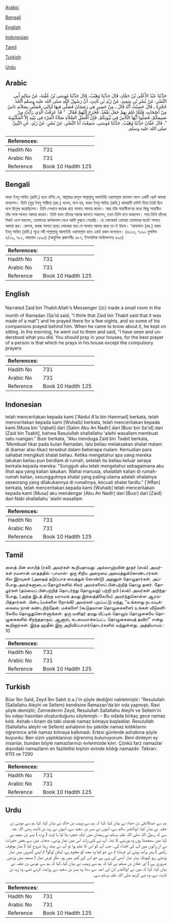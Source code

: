 [Arabic](#arabic)

[Bengali](#bengali)

[English](#english)

[Indonesian](#indonesian)

[Tamil](#tamil)

[Turkish](#turkish)

[Urdu](#urdu)

## Arabic


<div dir="rtl" lang="ar" style={{fontSize:'larger',backgroundColor:'#f8f9fa',padding:20}}>
حَدَّثَنَا عَبْدُ الأَعْلَى بْنُ حَمَّادٍ، قَالَ حَدَّثَنَا وُهَيْبٌ، قَالَ حَدَّثَنَا مُوسَى بْنُ عُقْبَةَ، عَنْ سَالِمٍ أَبِي النَّضْرِ، عَنْ بُسْرِ بْنِ سَعِيدٍ، عَنْ زَيْدِ بْنِ ثَابِتٍ، أَنَّ رَسُولَ اللَّهِ صلى الله عليه وسلم اتَّخَذَ حُجْرَةً ـ قَالَ حَسِبْتُ أَنَّهُ قَالَ ـ مِنْ حَصِيرٍ فِي رَمَضَانَ فَصَلَّى فِيهَا لَيَالِيَ، فَصَلَّى بِصَلاَتِهِ نَاسٌ مِنْ أَصْحَابِهِ، فَلَمَّا عَلِمَ بِهِمْ جَعَلَ يَقْعُدُ، فَخَرَجَ إِلَيْهِمْ فَقَالَ ‏ "‏ قَدْ عَرَفْتُ الَّذِي رَأَيْتُ مِنْ صَنِيعِكُمْ، فَصَلُّوا أَيُّهَا النَّاسُ فِي بُيُوتِكُمْ، فَإِنَّ أَفْضَلَ الصَّلاَةِ صَلاَةُ الْمَرْءِ فِي بَيْتِهِ إِلاَّ الْمَكْتُوبَةَ ‏"‏‏.‏ قَالَ عَفَّانُ حَدَّثَنَا وُهَيْبٌ، حَدَّثَنَا مُوسَى، سَمِعْتُ أَبَا النَّضْرِ، عَنْ بُسْرٍ، عَنْ زَيْدٍ، عَنِ النَّبِيِّ صلى الله عليه وسلم‏.‏
</div>
<div style={{backgroundColor:'#f8f9fa',padding:20, marginBottom: 10}}><table> <thead> <tr> <th>References:</th> <th></th> </tr> </thead> <tbody><tr><td>Hadith No</td><td>731</td></tr><tr><td>Arabic No</td><td>731</td></tr><tr><td>Reference</td><td>Book 10 Hadith 125</td></tr></tbody></table></div>

## Bengali


<div dir="ltr" lang="bn" style={{fontSize:'larger',backgroundColor:'#f8f9fa',padding:20}}>
যায়দ ইবনু সাবিত (রাযি.) হতে বর্ণিত যে, আল্লাহর রাসূল সাল্লাল্লাহু আলাইহি ওয়াসাল্লাম রমাযান মাসে একটি ছোট কামরা বানালেন। তিনি (বুস্র ইবনু সায়ীদ) (রহ.) বলেন, মনে হয়, যায়দ ইবনু সাবিত (রাযি.) কামরাটি চাটাই দিয়ে তৈরি ছিল বলে উল্লেখ করেছিলেন। তিনি সেখানে কয়েক রাত সালাত আদায় করেন। আর তাঁর সাহাবীগণের মধ্যে কিছু সাহাবীও তাঁর সঙ্গে সালাত আদায় করেন। তিনি যখন তাঁদের সম্বন্ধে জানতে পারলেন, তখন তিনি বসে থাকলেন। পরে তিনি তাঁদের নিকট এসে বললেন, তোমাদের কার্যকলাপ দেখে আমি বুঝতে পেরেছি। হে লোকেরা! তোমরা তোমাদের ঘরেই সালাত আদায় কর। কেননা, ফরজ সালাত ছাড়া লোকেরা ঘরে যে সালাত আদায় করে তা-ই উত্তম। ‘আফফান (রহ.) যায়দ ইবনু সাবিত (রাযি.) সূত্রে নবী সাল্লাল্লাহু আলাইহি ওয়াসাল্লাম হতে একই রকম বলেছেন। (৬১১৩, ৭২৯০ মুসলিম ৬/২৯, ৭৮১, আহমাদ ১৫৯৫) (আধুনিক প্রকাশনীঃ ৬৮৭, ইসলামিক ফাউন্ডেশনঃ ৬৯৫)
</div>
<div style={{backgroundColor:'#f8f9fa',padding:20, marginBottom: 10}}><table> <thead> <tr> <th>References:</th> <th></th> </tr> </thead> <tbody><tr><td>Hadith No</td><td>731</td></tr><tr><td>Arabic No</td><td>731</td></tr><tr><td>Reference</td><td>Book 10 Hadith 125</td></tr></tbody></table></div>

## English


<div dir="ltr" lang="en" style={{fontSize:'larger',backgroundColor:'#f8f9fa',padding:20}}>
Narrated Zaid bin Thabit:Allah's Messenger (ﷺ) made a small room in the month of Ramadan (Sa'id said, "I think that Zaid bin Thabit said that it was made of a mat") and he prayed there for a few nights, and so some of his companions prayed behind him. When he came to know about it, he kept on sitting. In the morning, he went out to them and said, "I have seen and understood what you did. You should pray in your houses, for the best prayer of a person is that which he prays in his house except the compulsory prayers
</div>
<div style={{backgroundColor:'#f8f9fa',padding:20, marginBottom: 10}}><table> <thead> <tr> <th>References:</th> <th></th> </tr> </thead> <tbody><tr><td>Hadith No</td><td>731</td></tr><tr><td>Arabic No</td><td>731</td></tr><tr><td>Reference</td><td>Book 10 Hadith 125</td></tr></tbody></table></div>

## Indonesian


<div dir="ltr" lang="id" style={{fontSize:'larger',backgroundColor:'#f8f9fa',padding:20}}>
telah menceritakan kepada kami ['Abdul A'la bin Hammad] berkata, telah menceritakan kepada kami [Wuhaib] berkata, telah menceritakan kepada kami [Musa bin 'Uqbah] dari [Salim Abu An Nadlr] dari [Busr bin Sa'id] dari [Zaid bin Tsabit], bahwa Rasulullah shallallahu 'alaihi wasallam membuat satu ruangan." Busr berkata, "Aku menduga Zaid bin Tsabit berkata, 'Membuat tikar pada bulan Ramadan, lalu beliau melaksakan shalat malam di (kamar atau tikar) tersebut dalam beberapa malam. Kemudian para sahabat mengikuti shalat beliau. Ketika mengetahui apa yang mereka lakukan beliau pun berdiam di rumah, setelah itu beliau keluar seraya berkata kepada mereka: "Sungguh aku telah mengetahui sebagaimana aku lihat apa yang kalian lakukan. Wahai manusia, shalatlah kalian di rumah-rumah kalian, sesungguhnya shalat yang paling utama adalah shalatnya seseorang yang dilakukannya di rumahnya, kecuali shalat fardlu." ['Affan] berkata, telah menceritakan kepada kami [Wuhaib] telah menceritakan kepada kami [Musa] aku mendengar [Abu An Nadlr] dari [Busr] dari [Zaid] dari Nabi shallallahu 'alaihi wasallam
</div>
<div style={{backgroundColor:'#f8f9fa',padding:20, marginBottom: 10}}><table> <thead> <tr> <th>References:</th> <th></th> </tr> </thead> <tbody><tr><td>Hadith No</td><td>731</td></tr><tr><td>Arabic No</td><td>731</td></tr><tr><td>Reference</td><td>Book 10 Hadith 125</td></tr></tbody></table></div>

## Tamil


<div dir="ltr" lang="ta" style={{fontSize:'larger',backgroundColor:'#f8f9fa',padding:20}}>
ஸைத் பின் ஸாபித் (ரலி) அவர்கள் கூறியதாவது: அல்லாஹ்வின் தூதர் (ஸல்) அவர்கள் ரமளான் மாதத்தில் -பாயால்- ஒரு சிறிய அறையை அமைத்துக்கொண்டார்கள். சில இரவுகள் (அதைத் தடுப்பாக வைத்துக் கொண்டு) அதனுள் தொழுதார்கள். அப்போது அவர்களுடைய தோழர்களில் சிலர் அவர்களைப் பின்பற்றித் தொழு தனர். தோழர்கள் (தம்மைப் பின்பற்றித் தொடர்ந்து தொழுவது) பற்றி நபி (ஸல்) அவர்கள் அறிந்தபோது, (அந்த இடத் திற்கு வராமல் தமது இல்லத்திலேயே) அமர்ந்துகொள்ள ஆரம்பித்தார்கள். பின்பு (மக்களை நோக்கி) அவர்கள் புறப்பட்டு வந்து, “உங்களது நடவடிக்கையை நான் கண்டறிந்தேன். மக்களே! (கூடுதலான தொழுகைகளை) உங்கள் வீடுகளிலேயே தொழுதுகொள்ளுங்கள். ஒரு மனிதர் தமது வீட்டில் தொழும் தொழுகையே தொழுகைகளில் சிறந்ததாகும். ஆனால், கடமையாக்கப்பட்ட தொழுகையைத் தவிர!” என்று கூறினார்கள். இந்த ஹதீஸ் இரு அறிவிப்பாளர்தொடர்களில் வந்துள்ளது. அத்தியாயம் : 10
</div>
<div style={{backgroundColor:'#f8f9fa',padding:20, marginBottom: 10}}><table> <thead> <tr> <th>References:</th> <th></th> </tr> </thead> <tbody><tr><td>Hadith No</td><td>731</td></tr><tr><td>Arabic No</td><td>731</td></tr><tr><td>Reference</td><td>Book 10 Hadith 125</td></tr></tbody></table></div>

## Turkish


<div dir="ltr" lang="tr" style={{fontSize:'larger',backgroundColor:'#f8f9fa',padding:20}}>
Büsr İbn Saîd, Zeyd İbn Sabit (r.a.)'in şöyle dediğini nakletmiştir: "Resulullah (Sallallahu Aleyhi ve Sellem) kendisine Ramazan'da bir oda yapmıştı. Ravi şöyle demiştir; Zannederim Zeyd, Resulullah Sallallahu Aleyhi ve Sellem'in bu odayı hasırdan oluşturduğunu söylemişti.-- Bu odada birkaç gece namaz kıldı. Ashab-ı kiram da tabi olarak namaz kılmaya başladılar. Resulullah (Sallallahu aleyhi ve Sellem) ashabının bu şekilde namaz kıldıklarını öğrenince artık namaz kılmaya kalkmadı. Ertesi günlerde ashabına şöyle buyurdu: Ben sizin yaptıklarınızı öğrenmiş bulunuyorum. Beni dinleyin ey insanlar, bundan böyle namazlarınızı evlerinizde kılın. Çünkü farz namazlar dışındaki namazların en faziletlisi kişinin evinde kıldığı namazdır. Tekrarı: 6113 ve 7290
</div>
<div style={{backgroundColor:'#f8f9fa',padding:20, marginBottom: 10}}><table> <thead> <tr> <th>References:</th> <th></th> </tr> </thead> <tbody><tr><td>Hadith No</td><td>731</td></tr><tr><td>Arabic No</td><td>731</td></tr><tr><td>Reference</td><td>Book 10 Hadith 125</td></tr></tbody></table></div>

## Urdu


<div dir="rtl" lang="ur" style={{fontSize:'larger',backgroundColor:'#f8f9fa',padding:20}}>
ہم سے عبدالاعلیٰ بن حماد نے بیان کیا، کہا کہ ہم سے وہیب بن خالد نے بیان کیا، کہا ہم سے موسیٰ بن عقبہ نے بیان کیا، ابوالنضر سالم سے، انہوں نے بسر بن سعید سے، انہوں نے زید بن ثابت رضی اللہ عنہ سے کہ رسول اللہ صلی اللہ علیہ وسلم نے رمضان میں ایک حجرہ بنا لیا یا اوٹ ( پردہ ) بسر بن سعید نے کہا میں سمجھتا ہوں وہ بورئیے کا تھا۔ آپ نے کئی رات اس میں نماز پڑھی۔ صحابہ میں سے بعض حضرات نے ان راتوں میں آپ کی اقتداء کی۔ جب آپ کو اس کا علم ہوا تو آپ نے بیٹھ رہنا شروع کیا ( نماز موقوف رکھی ) پھر برآمد ہوئے اور فرمایا تم نے جو کیا وہ مجھ کو معلوم ہے، لیکن لوگو! تم اپنے گھروں میں نماز پڑھتے رہو کیونکہ بہتر نماز آدمی کی وہی ہے جو اس کے گھر میں ہو۔ مگر فرض نماز ( مسجد میں پڑھنی ضروری ہے ) اور عفان بن مسلم نے کہا کہ ہم سے وہیب نے بیان کیا، کہا کہ ہم سے موسیٰ بن عقبہ نے بیان کیا، کہا کہ میں نے ابوالنضر ابن ابی امیہ سے سنا، وہ بسر بن سعید سے روایت کرتے تھے، وہ زید بن ثابت سے، وہ نبی کریم صلی اللہ علیہ وسلم سے۔
</div>
<div style={{backgroundColor:'#f8f9fa',padding:20, marginBottom: 10}}><table> <thead> <tr> <th>References:</th> <th></th> </tr> </thead> <tbody><tr><td>Hadith No</td><td>731</td></tr><tr><td>Arabic No</td><td>731</td></tr><tr><td>Reference</td><td>Book 10 Hadith 125</td></tr></tbody></table></div>